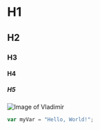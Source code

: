 # H1
## H2
### H3
#### H4
##### H5
![Image of Vladimir](https://ddragon.leagueoflegends.com/cdn/img/champion/splash/Vladimir_2.jpg)

``` javascript
var myVar = "Hello, World!";
```
